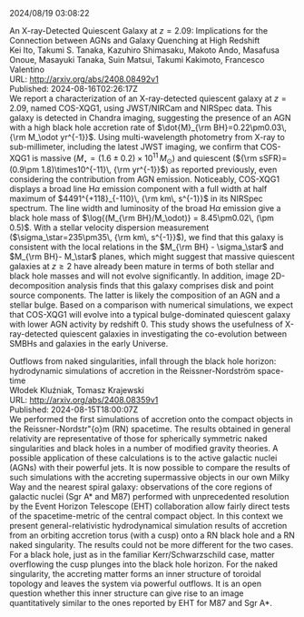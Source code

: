 2024/08/19 03:08:22  

An X-ray-Detected Quiescent Galaxy at $z=2.09$: Implications for the
  Connection between AGNs and Galaxy Quenching at High Redshift  
Kei Ito, Takumi S. Tanaka, Kazuhiro Shimasaku, Makoto Ando, Masafusa Onoue, Masayuki Tanaka, Suin Matsui, Takumi Kakimoto, Francesco Valentino  
URL: http://arxiv.org/abs/2408.08492v1  
Published: 2024-08-16T02:26:17Z  
  We report a characterization of an X-ray-detected quiescent galaxy at $z=2.09$, named COS-XQG1, using JWST/NIRCam and NIRSpec data. This galaxy is detected in Chandra imaging, suggesting the presence of an AGN with a high black hole accretion rate of $\dot{M}_{\rm BH}=0.22\pm0.03\, {\rm M_\odot yr^{-1}}$. Using multi-wavelength photometry from X-ray to sub-millimeter, including the latest JWST imaging, we confirm that COS-XQG1 is massive ($M_\star = (1.6\pm0.2)\times10^{11}\, M_\odot$) and quiescent (${\rm sSFR}=(0.9\pm 1.8)\times10^{-11}\, {\rm yr^{-1}}$) as reported previously, even considering the contribution from AGN emission. Noticeably, COS-XQG1 displays a broad line H$\alpha$ emission component with a full width at half maximum of $4491^{+118}_{-110}\, {\rm km\, s^{-1}}$ in its NIRSpec spectrum. The line width and luminosity of the broad H$\alpha$ emission give a black hole mass of $\log{(M_{\rm BH}/M_\odot)} = 8.45\pm0.02\, (\pm 0.5)$. With a stellar velocity dispersion measurement ($\sigma_\star=235\pm35\, {\rm km\, s^{-1}}$), we find that this galaxy is consistent with the local relations in the $M_{\rm BH} - \sigma_\star$ and $M_{\rm BH}- M_\star$ planes, which might suggest that massive quiescent galaxies at $z\geq2$ have already been mature in terms of both stellar and black hole masses and will not evolve significantly. In addition, image 2D-decomposition analysis finds that this galaxy comprises disk and point source components. The latter is likely the composition of an AGN and a stellar bulge. Based on a comparison with numerical simulations, we expect that COS-XQG1 will evolve into a typical bulge-dominated quiescent galaxy with lower AGN activity by redshift 0. This study shows the usefulness of X-ray-detected quiescent galaxies in investigating the co-evolution between SMBHs and galaxies in the early Universe.   

Outflows from naked singularities, infall through the black hole
  horizon: hydrodynamic simulations of accretion in the Reissner-Nordström
  space-time  
Włodek Kluźniak, Tomasz Krajewski  
URL: http://arxiv.org/abs/2408.08359v1  
Published: 2024-08-15T18:00:07Z  
  We performed the first simulations of accretion onto the compact objects in the Reissner-Nordstr\"{o}m (RN) spacetime. The results obtained in general relativity are representative of those for spherically symmetric naked singularities and black holes in a number of modified gravity theories. A possible application of these calculations is to the active galactic nuclei (AGNs) with their powerful jets. It is now possible to compare the results of such simulations with the accreting supermassive objects in our own Milky Way and the nearest spiral galaxy: observations of the core regions of galactic nuclei (Sgr A* and M87) performed with unprecedented resolution by the Event Horizon Telescope (EHT) collaboration allow fairly direct tests of the spacetime-metric of the central compact object. In this context we present general-relativistic hydrodynamical simulation results of accretion from an orbiting accretion torus (with a cusp) onto a RN black hole and a RN naked singularity. The results could not be more different for the two cases. For a black hole, just as in the familiar Kerr/Schwarzschild case, matter overflowing the cusp plunges into the black hole horizon. For the naked singularity, the accreting matter forms an inner structure of toroidal topology and leaves the system via powerful outflows. It is an open question whether this inner structure can give rise to an image quantitatively similar to the ones reported by EHT for M87 and Sgr A*.   

